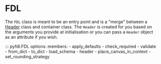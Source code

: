 # FDL
The `FDL` class is meant to be an entry point and is a "merge" between a [Header](header.md) class and 
container class. The `Header` is created for you based on the arguments you provide at initialisation or 
you can pass a `Header` object as an attribute if you wish.  

::: pyfdl.FDL
    options:
        members: 
            - apply_defaults
            - check_required
            - validate
            - from_dict
            - to_dict
            - load_schema
            - header
            - place_canvas_in_context
            - set_rounding_strategy
